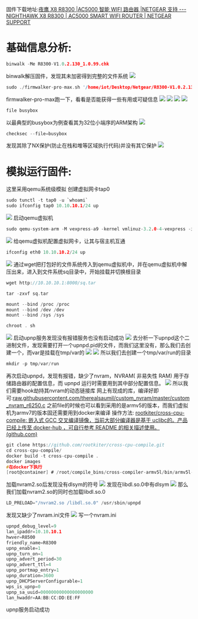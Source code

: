 固件下载地址:[夜鹰 X8 R8300 |AC5000 智能 WIFI 路由器 |NETGEAR 支持 --- NIGHTHAWK X8 R8300 | AC5000 SMART WIFI ROUTER | NETGEAR SUPPORT](https://www.netgear.com/support/product/r8300/#download)
# 基础信息分析:
```c
binwalk -Me R8300-V1.0.2.130_1.0.99.chk
```
binwalk解压固件，发现其未加密得到完整的文件系统
![](image/4b67f3f66bc922878d872bddfe5fd4e8.png)
```c
sudo ./firmwalker-pro-max.sh '/home/iot/Desktop/Netgear/R8300-V1.0.2.130extracted/squashfs-root' > '/home/iot/Desktop/Netgear/R8300-V1.0.2.130extracted/firmwalker.txt'
```
firmwalker-pro-max跑一下，看看是否能获得一些有用或可疑信息
![](image/10b28fb929da016072847bf465c593c2.png)
![](image/b33fb887ca87cb0336669667bea46a8e.png)
![](image/03f6c8b62d4bb2505c004f6e387c6a8c.png)
![](image/163d14313b277df4b70bd0e182917360.png)
```c
file busybox
```
以最典型的busybox为例查看其为32位小端序的ARM架构
![](image/b305b1282654b2fe7da7e8d6b066a23c.png)
```c
checksec --file=busybox
```
发现其除了NX保护(防止在栈和堆等区域执行代码)并没有其它保护
![](image/680d0dfa4de0975399a99aec8ca10f23.png)
# 模拟运行固件:
这里采用qemu系统级模拟
创建虚拟网卡tap0
```c
sudo tunctl -t tap0 -u `whoami`
sudo ifconfig tap0 10.10.10.1/24 up
```
![](image/b3b9a7bd4f8f1c94bc2e5c4ac5d7c389.png)
启动qemu虚拟机
```c
sudo qemu-system-arm -M vexpress-a9 -kernel vmlinuz-3.2.0-4-vexpress -initrd initrd.img-3.2.0-4-vexpress -drive if=sd,file=debian_wheezy_armhf_standard.qcow2 -append "root=/dev/mmcblk0p2 console=ttyAMA0" -net nic -net tap,ifname=tap0,script=no,downscript=no -nographic
```
![](image/e61d17467a5cc6ad28038eb5062f559c.png)
给qemu虚拟机配置虚拟网卡，让其与宿主机互通
```c
ifconfig eth0 10.10.10.2/24 up
```
![](image/e0830bc6cb088a34d679bb0ba474790d.png)
通过wget把打包好的文件系统传入到qemu虚拟机中，并在qemu虚拟机中解压出来，进入到文件系统sq目录中，开始挂载并切换根目录
```c
wget http://10.10.10.1:8000/sq.tar

tar -zxvf sq.tar

mount --bind /proc /proc 
mount --bind /dev /dev  
mount --bind /sys /sys

chroot . sh
```
![](image/f2daa754e0fc8abb4157b39f5e9e82c9.png)
启动upnp服务发现没有报错服务也没有启动成功
![](image/b50458060aa0f6fd4f91a72480767677.png)
去分析一下upnpd这个二进制文件，发现需要打开一个upnpd.pid的文件，而我们这里没有，那么我们去创建一个，而var是挂载在tmp/var的
![](image/7593bfa6f0317da00a97f09cdc53c78b.png)
![](image/8f75cc3d7555581b91c7bc73c99d12c3.png)
所以我们去创建一个tmp/var/run的目录
```c
mkdir -p tmp/var/run
```
再次启动upnpd，发现有报错，缺少了nvram，NVRAM( 非易失性 RAM) 用于存储路由器的配置信息，而 upnpd 运行时需要用到其中部分配置信息。
![](image/392bc7569c7c785ecb667578b27856be.png)
所以我们需要hook劫持其nvram的动态链接库
网上有现成的库，编译好即可:[raw.githubusercontent.com/therealsaumil/custom_nvram/master/custom_nvram_r6250.c](https://raw.githubusercontent.com/therealsaumil/custom_nvram/master/custom_nvram_r6250.c)
之前file的时候也可以看到采用的是armv5的版本，而我们虚拟机为armv7的版本固还需要用到docker来编译
操作方法:
[rootkiter/cross-cpu-compile: 嵌入式 GCC 交叉编译镜像，当前大部分编译器是基于 uclibc的。产品已经上传至 docker-hub ，可自行参考 README 的相关描述使用。 (github.com)](https://github.com/rootkiter/cross-cpu-compile)
```c
git clone https://github.com/rootkiter/cross-cpu-compile.git
cd cross-cpu-compile/
docker build -t cross-cpu-compile .
docker images
#在docker下执行
[root@container] # /root/compile_bins/cross-compiler-armv5l/bin/armv5l-gcc -Wall -fPIC -shared custom_nvram_r6250.c -o nvram2.so
```
加载nvram2.so后发现没有dlsym的符号
![](image/ad81cfa946d5c4d03e8877a102cc039e.png)
发现在libdl.so.0中有dlsym
![](image/e80e5d5efa046216e68520aa0d4478d2.png)
那么我们加载nvram2.so的同时也加载libdl.so.0
```c
LD_PRELOAD="/nvram2.so /libdl.so.0" /usr/sbin/upnpd
```
发现又缺少了nvram.ini文件
![](image/2ad5c354ebebaf65778cfe3d15d2e20a.png)
写一个nvram.ini
```c
upnpd_debug_level=9
lan_ipaddr=10.10.10.1
hwver=R8500
friendly_name=R8300
upnp_enable=1
upnp_turn_on=1
upnp_advert_period=30
upnp_advert_ttl=4
upnp_portmap_entry=1
upnp_duration=3600
upnp_DHCPServerConfigurable=1
wps_is_upnp=0
upnp_sa_uuid=00000000000000000000
lan_hwaddr=AA:BB:CC:DD:EE:FF
```
upnp服务启动成功